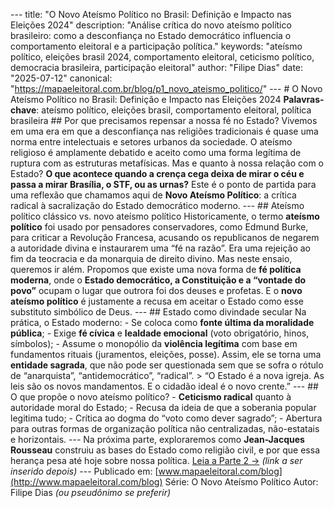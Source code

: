 --- title: "O Novo Ateísmo Político no Brasil: Definição e Impacto nas Eleições 2024" description: "Análise crítica do novo ateísmo político brasileiro: como a desconfiança no Estado democrático influencia o comportamento eleitoral e a participação política." keywords: "ateísmo político, eleições brasil 2024, comportamento eleitoral, ceticismo político, democracia brasileira, participação eleitoral" author: "Filipe Dias" date: "2025-07-12" canonical: "https://mapaeleitoral.com.br/blog/p1_novo_ateismo_politico/" --- # O Novo Ateísmo Político no Brasil: Definição e Impacto nas Eleições 2024 **Palavras-chave**: ateísmo político, eleições brasil, comportamento eleitoral, política brasileira ## Por que precisamos repensar a nossa fé no Estado? Vivemos em uma era em que a desconfiança nas religiões tradicionais é quase uma norma entre intelectuais e setores urbanos da sociedade. O ateísmo religioso é amplamente debatido e aceito como uma forma legítima de ruptura com as estruturas metafísicas. Mas e quanto à nossa relação com o Estado? **O que acontece quando a crença cega deixa de mirar o céu e passa a mirar Brasília, o STF, ou as urnas?** Este é o ponto de partida para uma reflexão que chamamos aqui de **Novo Ateísmo Político**: a crítica radical à sacralização do Estado democrático moderno. --- ## Ateísmo político clássico vs. novo ateísmo político Historicamente, o termo **ateísmo político** foi usado por pensadores conservadores, como Edmund Burke, para criticar a Revolução Francesa, acusando os republicanos de negarem a autoridade divina e instaurarem uma “fé na razão”. Era uma rejeição ao fim da teocracia e da monarquia de direito divino. Mas neste ensaio, queremos ir além. Propomos que existe uma nova forma de **fé política moderna**, onde o **Estado democrático, a Constituição e a “vontade do povo”** ocupam o lugar que outrora foi dos deuses e profetas. E o **novo ateísmo político** é justamente a recusa em aceitar o Estado como esse substituto simbólico de Deus. --- ## Estado como divindade secular Na prática, o Estado moderno: - Se coloca como **fonte última da moralidade pública**; - Exige **fé cívica** e **lealdade emocional** (voto obrigatório, hinos, símbolos); - Assume o monopólio da **violência legítima** com base em fundamentos rituais (juramentos, eleições, posse). Assim, ele se torna uma **entidade sagrada**, que não pode ser questionada sem que se sofra o rótulo de “anarquista”, “antidemocrático”, “radical”. > “O Estado é a nova igreja. As leis são os novos mandamentos. E o cidadão ideal é o novo crente.” --- ## O que propõe o novo ateísmo político? - **Ceticismo radical** quanto à autoridade moral do Estado; - Recusa da ideia de que a soberania popular legitima tudo; - Crítica ao dogma do “voto como dever sagrado”; - Abertura para outras formas de organização política não centralizadas, não-estatais e horizontais. --- Na próxima parte, exploraremos como **Jean-Jacques Rousseau** construiu as bases do Estado como religião civil, e por que essa herança pesa até hoje sobre nossa política. [Leia a Parte 2 →](#) *(link a ser inserido depois)* --- Publicado em: [www.mapaeleitoral.com/blog](http://www.mapaeleitoral.com/blog) Série: O Novo Ateísmo Político Autor: Filipe Dias *(ou pseudônimo se preferir)*
